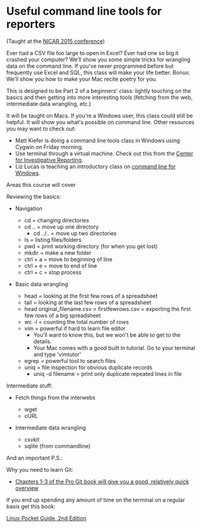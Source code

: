 Useful command line tools for reporters
================
(Taught at the [NICAR 2015 conference](http://ire.org/events-and-training/event/1494/))

Ever had a CSV file too large to open in Excel?  Ever had one so big it crashed your computer? We’ll show you some simple tricks for wrangling data on the command line. If you've never programmed before but frequently use Excel and SQL, this class will make your life better. Bonus: We’ll show you how to make your Mac recite poetry for you.

This is designed to be Part 2 of a beginners' class: lightly touching on the basics and then getting into more interesting tools (fetching from the web, intermediate data wrangling, etc.) 

It will be taught on Macs. If you're a Windows user, this class could still be helpful. It will show you what's possible on command line. Other resources you may want to check out:

* Matt Kiefer is doing a command line tools class in Windows using Cygwin on Friday morning.
* Use terminal through a virtual machine. Check out this from the [Center for Investigative Reporting](https://github.com/cirlabs/vm).
* Liz Lucas is teaching an introductory class on [command line for Windows](http://ire.org/events-and-training/event/1494/1621/).

Areas this course will cover

Reviewing the basics:

* Navigation
    * cd = changing directories
    * cd .. = move up one directory
      * cd ../.. = move up two directories
    * ls = listing files/folders
    * pwd = print working directory (for when you get lost)
    * mkdir = make a new folder 
    * ctrl + a = move to beginning of line
    * ctrl + e = move to end of line
    * ctrl + c = stop process

* Basic data wrangling
    * head = looking at the first few rows of a spreadsheet
    * tail = looking at the last few rows of a spreadsheet
    * head original_filename.csv > firstfewrows.csv = exporting the first few rows of a big spreadsheet
    * wc -l = counting the total number of rows
    * vim = powerful if hard to learn file editor
      * You'll want to know this, but we won't be able to get to the details.
      * Your Mac comes with a good built in tutorial. Go to your terminal and type 'vimtutor'
    * egrep = powerful tool to search files
    * uniq = file inspection for obvious duplicate records
      * uniq -d filename = print only duplicate repeated lines in file

Intermediate stuff: 

* Fetch things from the interwebs
    * wget
    * cURL

* Intermediate data wrangling
    * csvkit
    * sqlite (from commandline)

And an important P.S.:

Why you need to learn Git:
* [Chapters 1-3 of the Pro Git book will give you a good, relatively quick overview](http://git-scm.com/book/en/v2/Getting-Started-About-Version-Control)

If you end up spending any amount of time on the terminal on a regular basis get this book:

[Linux Pocket Guide, 2nd Edition](http://shop.oreilly.com/product/0636920023029.do?green=B78D23C2-6E87-58C8-BAE1-0090A206787F&intcmp=af-mybuy-0636920023029.IP)
